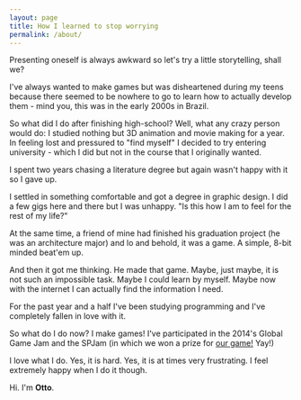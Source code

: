 ```yaml
---
layout: page
title: How I learned to stop worrying
permalink: /about/
---
```


Presenting oneself is always awkward so let's try a little storytelling, shall we?

I've always wanted to make games but was disheartened during my teens because
there seemed to be nowhere to go to learn how to actually develop them -
 mind you, this was in the early 2000s in Brazil.

So what did I do after finishing high-school? Well, what any crazy person would do:
I studied nothing but 3D animation and movie making for a year.
In feeling lost and pressured to "find myself" I decided to try entering university -
 which I did but not in the course that I originally wanted.

I spent two years chasing a literature degree but again wasn't happy with it so I gave up.

I settled in something comfortable and got a degree in graphic design. I did a few gigs
here and there but I was unhappy. "Is this how I am to feel for the rest of my life?"

At the same time, a friend of mine had finished his graduation project (he was an architecture major)
and lo and behold, it was a game. A simple, 8-bit minded beat'em up.

And then it got me thinking. He made that game. Maybe, just maybe, it is not such an impossible task.
Maybe I could learn by myself. Maybe now with the internet I can actually find the information I need.

For the past year and a half I've been studying programming and I've completely fallen in love with it.

So what do I do now? I make games! I've participated in the 2014's Global Game Jam and the SPJam
(in which we won a prize for [our game!]({{site.url}}/games/jamleon/) Yay!)

I love what I do. Yes, it is hard. Yes, it is at times very frustrating.
I feel extremely happy when I do it though.

Hi. I'm **Otto**.
